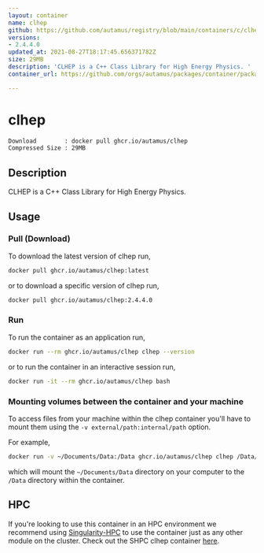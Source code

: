 ```yaml
---
layout: container
name: clhep
github: https://github.com/autamus/registry/blob/main/containers/c/clhep/spack.yaml
versions:
- 2.4.4.0
updated_at: 2021-08-27T18:17:45.656371782Z
size: 29MB
description: 'CLHEP is a C++ Class Library for High Energy Physics. '
container_url: https://github.com/orgs/autamus/packages/container/package/clhep

---
```

# clhep
```bash 
Download        : docker pull ghcr.io/autamus/clhep
Compressed Size : 29MB
```

## Description
CLHEP is a C++ Class Library for High Energy Physics. 

## Usage
### Pull (Download)
To download the latest version of clhep run,

```bash
docker pull ghcr.io/autamus/clhep:latest
```

or to download a specific version of clhep run,

```bash
docker pull ghcr.io/autamus/clhep:2.4.4.0
```
### Run
To run the container as an application run,
```bash
docker run --rm ghcr.io/autamus/clhep clhep --version
```

or to run the container in an interactive session run,
```bash
docker run -it --rm ghcr.io/autamus/clhep bash
```

### Mounting volumes between the container and your machine
To access files from your machine within the clhep container you'll have to mount them using the `-v external/path:internal/path` option.

For example,
```bash
docker run -v ~/Documents/Data:/Data ghcr.io/autamus/clhep clhep /Data/myData.csv
```
which will mount the `~/Documents/Data` directory on your computer to the `/Data` directory within the container.

## HPC
If you're looking to use this container in an HPC environment we recommend using [Singularity-HPC](https://singularity-hpc.readthedocs.io) to use the container just as any other module on the cluster. Check out the SHPC clhep container [here](https://singularityhub.github.io/singularity-hpc/r/ghcr.io-autamus-clhep/).